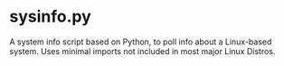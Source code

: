 # sysinfo.py
A system info script based on Python, to poll info about a Linux-based system. Uses minimal imports not included in most major Linux Distros. 
